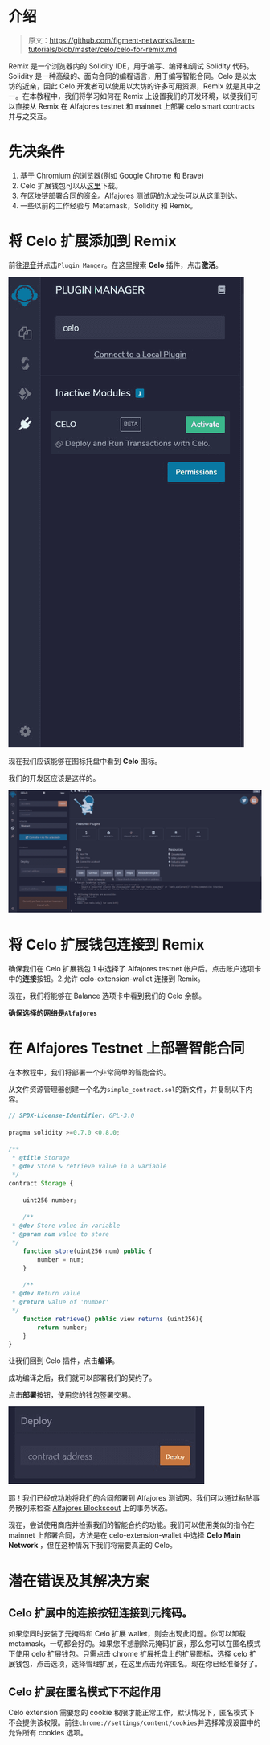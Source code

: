 # 介绍

> 原文：<https://github.com/figment-networks/learn-tutorials/blob/master/celo/celo-for-remix.md>

Remix 是一个浏览器内的 Solidity IDE，用于编写、编译和调试 Solidity 代码。Solidity 是一种高级的、面向合同的编程语言，用于编写智能合同。Celo 是以太坊的近亲，因此 Celo 开发者可以使用以太坊的许多可用资源，Remix 就是其中之一。在本教程中，我们将学习如何在 Remix 上设置我们的开发环境，以便我们可以直接从 Remix 在 Alfajores testnet 和 mainnet 上部署 celo smart contracts 并与之交互。

# 先决条件

1.  基于 Chromium 的浏览器(例如 Google Chrome 和 Brave)
2.  Celo 扩展钱包可以从[这里](https://chrome.google.com/webstore/detail/celoextensionwallet/kkilomkmpmkbdnfelcpgckmpcaemjcdh?hl=en)下载。
3.  在区块链部署合同的资金。Alfajores 测试网的水龙头可以从[这里](https://celo.org/developers/faucet)到达。
4.  一些以前的工作经验与 Metamask，Solidity 和 Remix。

# 将 Celo 扩展添加到 Remix

前往[混音](https://remix.ethereum.org/)并点击`Plugin Manger`。在这里搜索 **Celo** 插件，点击**激活**。

![](img/3e158f3bee08e85f333df7cd85b7a6c1.png)

现在我们应该能够在图标托盘中看到 **Celo** 图标。

我们的开发区应该是这样的。

![](img/214cb7c70cca194b8d811f6949b1daa9.png)

# 将 Celo 扩展钱包连接到 Remix

确保我们在 Celo 扩展钱包 1 中选择了 Alfajores testnet 帐户后。点击账户选项卡中的**连接**按钮。2.允许 celo-extension-wallet 连接到 Remix。

现在，我们将能够在 Balance 选项卡中看到我们的 Celo 余额。

**确保选择的网络是`Alfajores`**

# 在 Alfajores Testnet 上部署智能合同

在本教程中，我们将部署一个非常简单的智能合约。

从文件资源管理器创建一个名为`simple_contract.sol`的新文件，并复制以下内容。

```js
// SPDX-License-Identifier: GPL-3.0

pragma solidity >=0.7.0 <0.8.0;

/**
 * @title Storage
 * @dev Store & retrieve value in a variable
 */
contract Storage {

    uint256 number;

    /**
 * @dev Store value in variable
 * @param num value to store
 */
    function store(uint256 num) public {
        number = num;
    }

    /**
 * @dev Return value 
 * @return value of 'number'
 */
    function retrieve() public view returns (uint256){
        return number;
    }
}
```

让我们回到 Celo 插件，点击**编译**。

成功编译之后，我们就可以部署我们的契约了。

点击**部署**按钮，使用您的钱包签署交易。

![](img/aab97436cc0832e4a68cb5c6a6db86a0.png)

耶！我们已经成功地将我们的合同部署到 Alfajores 测试网。我们可以通过粘贴事务散列来检查 [Alfajores Blockscout](https://alfajores-blockscout.celo-testnet.org/) 上的事务状态。

现在，尝试使用商店并检索我们的智能合约的功能。我们可以使用类似的指令在 mainnet 上部署合同，方法是在 celo-extension-wallet 中选择 **Celo Main Network** ，但在这种情况下我们将需要真正的 Celo。

# 潜在错误及其解决方案

## Celo 扩展中的连接按钮连接到元掩码。

如果您同时安装了元掩码和 Celo 扩展 wallet，则会出现此问题。你可以卸载 metamask，一切都会好的。如果您不想删除元掩码扩展，那么您可以在匿名模式下使用 celo 扩展钱包。只需点击 chrome 扩展托盘上的扩展图标，选择 celo 扩展钱包，点击选项，选择管理扩展，在这里点击允许匿名。现在你已经准备好了。

## Celo 扩展在匿名模式下不起作用

Celo extension 需要您的 cookie 权限才能正常工作，默认情况下，匿名模式下不会提供该权限。前往`chrome://settings/content/cookies`并选择常规设置中的允许所有 cookies 选项。